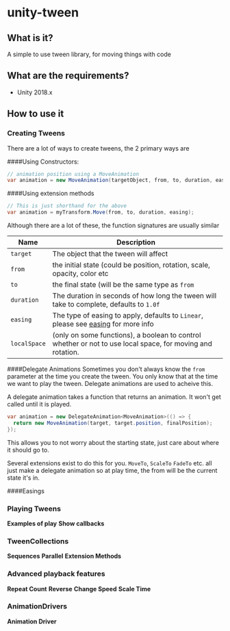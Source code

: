 # unity-tween

## What is it?
A simple to use tween library, for moving things with code

## What are the requirements?
 * Unity 2018.x

## How to use it

### Creating Tweens
There are a lot of ways to create tweens, the 2 primary ways are

####Using Constructors:
```c#
// animation position using a MoveAnimation
var animation = new MoveAnimation(targetObject, from, to, duration, easing);
```

####Using extension methods
```c#
// This is just shorthand for the above
var animation = myTransform.Move(from, to, duration, easing);
```

Although there are a lot of these, the function signatures are usually similar

| Name           | Description  |
| -------------- | -------------|
| `target`       | The object that the tween will affect |
| `from`         | the initial state (could be position, rotation, scale, opacity, color etc |
| `to`           | the final state (will be the same type as `from`|
| `duration`     | The duration in seconds of how long the tween will take to complete, defaults to `1.0f` |
| `easing`       | The type of easing to apply, defaults to `Linear`, please see [easing](####easing) for more info |
| `localSpace`   | (only on some functions), a boolean to control whether or not to use local space, for moving and rotation. |

####Delegate Animations
Sometimes you don't always know the `from` parameter at the time you create the tween. You only know that at the time we want to play the tween. Delegate animations are used to acheive this.

A delegate animation takes a function that returns an animation. It won't get called until it is played.
```c#
var animation = new DelegateAnimation<MoveAnimation>(() => {
  return new MoveAnimation(target, target.position, finalPosition);
});
``` 

This allows you to not worry about the starting state, just care about where it should go to.

Several extensions exist to do this for you. `MoveTo`, `ScaleTo` `FadeTo` etc. all just make a delegate animation so at play time, the from will be the current state it's in.

####Easings


### Playing Tweens
**Examples of play**
**Show callbacks**

### TweenCollections
**Sequences**
**Parallel**
**Extension Methods**

### Advanced playback features
**Repeat Count**
**Reverse** 
**Change Speed**
**Scale Time**

### AnimationDrivers
**Animation Driver**